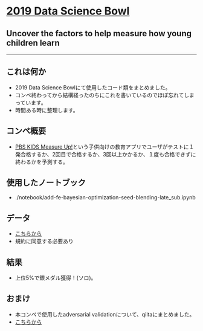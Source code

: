 # [2019 Data Science Bowl](https://www.kaggle.com/c/data-science-bowl-2019)
## Uncover the factors to help measure how young children learn
---
## これは何か
- 2019 Data Science Bowlにて使用したコード類をまとめました。
- コンペ終わってから結構経ったのちにこれを書いているのでほぼ忘れてしまっています。
- 時間ある時に整理します。

## コンペ概要
- [PBS KIDS Measure Up!](https://pbskids.org/apps/pbs-kids-measure-up.html)という子供向けの教育アプリでユーザがテストに１発合格するか、2回目で合格するか、3回以上かかるか、１度も合格できずに終わるかを予測する。

## 使用したノートブック
- ./notebook/add-fe-bayesian-optimization-seed-blending-late_sub.ipynb

## データ
- [こちらから](https://www.kaggle.com/c/data-science-bowl-2019/data)
- 規約に同意する必要あり

## 結果
- 上位5%で銀メダル獲得！(ソロ)。

## おまけ
- 本コンペで使用したadversarial validationについて、qiitaにまとめました。
- [こちらから](https://qiita.com/shota-imazeki/items/6f48c78edf0ce3b316e1)